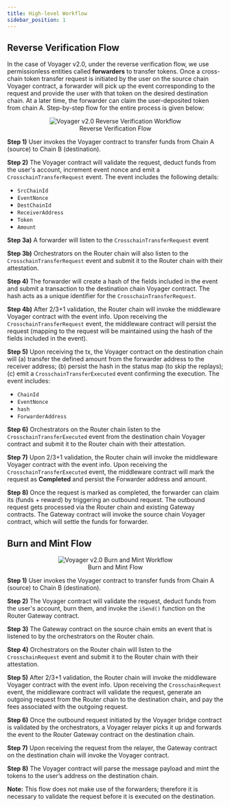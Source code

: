 ```yaml
---
title: High-level Workflow
sidebar_position: 1
---
```


## Reverse Verification Flow

In the case of Voyager v2.0, under the reverse verification flow, we use permissionless entities called **forwarders** to transfer tokens. Once a cross-chain token transfer request is initiated by the user on the source chain Voyager contract, a forwarder will pick up the event corresponding to the request and provide the user with that token on the desired destination chain. At a later time, the forwarder can claim the user-deposited token from chain A. Step-by-step flow for the entire process is given below:

<center><figure><img src={require('./img/trustless-voyager.png').default} alt="Voyager v2.0 Reverse Verification Workflow" style={{width: "100%", marginBottom: 12}} /><figcaption>Reverse Verification Flow</figcaption></figure></center>

**Step 1)** User invokes the Voyager contract to transfer funds from Chain A (source) to Chain B (destination).

**Step 2)** The Voyager contract will validate the request, deduct funds from the user's account, increment event nonce and emit a `CrosschainTransferRequest` event. The event includes the following details: 
- `SrcChainId`
- `EventNonce`
- `DestChainId`
- `ReceiverAddress`
- `Token`
- `Amount`

**Step 3a)** A forwarder will listen to the `CrosschainTransferRequest` event

**Step 3b)** Orchestrators on the Router chain will also listen to the `CrosschainTransferRequest` event and submit it to the Router chain with their attestation.

**Step 4)** The forwarder will create a hash of the fields included in the event and submit a transaction to the destination chain Voyager contract. The hash acts as a unique identifier for the `CrosschainTransferRequest`.

**Step 4b)** After 2/3+1 validation, the Router chain will invoke the middleware Voyager contract with the event info. Upon receiving the `CrosschainTransferRequest` event, the middleware contract will persist the request (mapping to the request will be maintained using the hash of the fields included in the event).

**Step 5)** Upon receiving the tx, the Voyager contract on the destination chain will (a) transfer the defined amount from the forwarder address to the receiver address; (b) persist the hash in the status map (to skip the replays); (c) emit a `CrosschainTransferExecuted` event confirming the execution. The event includes: 
- `ChainId`
- `EventNonce`
- `hash`
- `ForwarderAddress`

**Step 6)** Orchestrators on the Router chain listen to the `CrosschainTransferExecuted` event from the destination chain Voyager contract and submit it to the Router chain with their attestation.

**Step 7)** Upon 2/3+1 validation, the Router chain will invoke the middleware Voyager contract with the event info. Upon receiving the `CrosschainTransferExecuted` event, the middleware contract will mark the request as **Completed** and persist the Forwarder address and amount.

**Step 8)** Once the request is marked as completed, the forwarder can claim its (funds + reward) by triggering an outbound request. The outbound request gets processed via the Router chain and existing Gateway contracts. The Gateway contract will invoke the source chain Voyager contract, which will settle the funds for forwarder.

## Burn and Mint Flow

<center><figure><img src={require('./img/burn-and-mint.png').default} alt="Voyager v2.0 Burn and Mint Workflow" style={{width: "100%", marginBottom: 12}} /><figcaption>Burn and Mint Flow</figcaption></figure></center>

**Step 1)** User invokes the Voyager contract to transfer funds from Chain A (source) to Chain B (destination).

**Step 2)** The Voyager contract will validate the request, deduct funds from the user's account, burn them, and invoke the `iSend()` function on the Router Gateway contract.

**Step 3)** The Gateway contract on the source chain emits an event that is listened to by the orchestrators on the Router chain.

**Step 4)** Orchestrators on the Router chain will listen to the `CrosschainRequest` event and submit it to the Router chain with their attestation.

**Step 5)** After 2/3+1 validation, the Router chain will invoke the middleware Voyager contract with the event info. Upon receiving the `CrosschainRequest` event, the middleware contract will validate the request, generate an outgoing request from the Router chain to the destination chain, and pay the fees associated with the outgoing request.

**Step 6)** Once the outbound request initiated by the Voyager bridge contract is validated by the orchestrators, a Voyager relayer picks it up and forwards the event to the Router Gateway contract on the destination chain.

**Step 7)** Upon receiving the request from the relayer, the Gateway contract on the destination chain will invoke the Voyager contract.

**Step 8)** The Voyager contract will parse the message payload and mint the tokens to the user’s address on the destination chain.

**Note:** This flow does not make use of the forwarders; therefore it is necessary to validate the request before it is executed on the destination.
